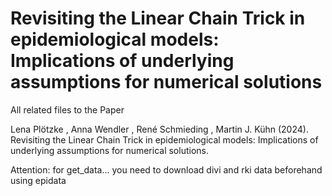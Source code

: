 # Revisiting the Linear Chain Trick in epidemiological models: Implications of underlying assumptions for numerical solutions #

All related files to the Paper 

Lena Plötzke , Anna Wendler , René Schmieding , Martin J. Kühn (2024). Revisiting the Linear Chain Trick in epidemiological models: Implications of underlying assumptions for numerical solutions.

Attention: for get_data... you need to download divi and rki data beforehand using epidata
